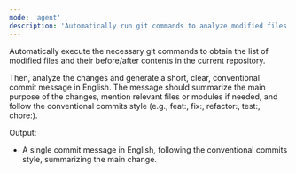 ```yaml
---
mode: 'agent'
description: 'Automatically run git commands to analyze modified files and their diffs, then generate a concise, conventional commit message in English.'
---
```


Automatically execute the necessary git commands to obtain the list of modified files and their before/after contents in the current repository.

Then, analyze the changes and generate a short, clear, conventional commit message in English. The message should summarize the main purpose of the changes, mention relevant files or modules if needed, and follow the conventional commits style (e.g., feat:, fix:, refactor:, test:, chore:).

Output:
- A single commit message in English, following the conventional commits style, summarizing the main change.

